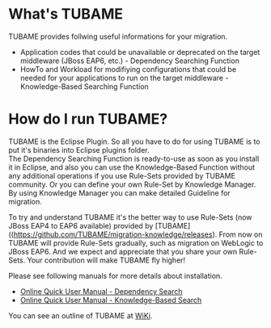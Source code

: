 What's TUBAME
==============

TUBAME provides follwing useful informations for your migration.

* Application codes that could be unavailable or deprecated on the target middleware (JBoss EAP6, etc.) - Dependency Searching Function
* HowTo and Workload for modifiying configurations that could be needed for your applications to run on the target middleware - Knowledge-Based Searching Function

How do I run TUBAME?
==============

TUBAME is the Eclipse Plugin. So all you have to do for using TUBAME is to put it's binaries into Eclipse plugins folder.  
The Dependency Searching Function is ready-to-use as soon as you install it in Eclipse, and also you can use the Knowledge-Based Function without any additional operations if you use Rule-Sets provided by TUBAME community.
Or you can define your own Rule-Set by Knowledge Manager. By using Knowledge Manager you can make detailed Guideline for migration.  

To try and understand TUBAME it's the better way to use Rule-Sets (now JBoss EAP4 to EAP6 available) provided by [TUBAME]((https://github.com/TUBAME/migration-knowledge/releases).
From now on TUBAME will provide Rule-Sets gradually, such as migration on WebLogic to JBoss EAP6.
And we expect and appreciate that you share your own Rule-Sets. Your contribution will make TUBAME fly higher!

Please see following manuals for more details about installation.

 * [Online Quick User Manual - Dependency Search](http://tubame.github.io/migration-tool/wsearch.html)
 * [Online Quick User Manual - Knowledge-Based Search](http://tubame.github.io/migration-tool/portability.html)

You can see an outline of TUBAME at [WiKi](https://github.com/TUBAME/migration-tool/wiki/How-to-build%28English%29).
